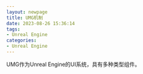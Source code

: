 ```yaml
---
layout: newpage
title: UMG机制
date: 2023-08-26 15:36:14
tags:
- Unreal Engine
categories:
- Unreal Engine
---
```


UMG作为Unreal Engine的UI系统，具有多种类型组件。